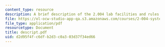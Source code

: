 ```yaml
---
content_type: resource
description: A brief description of the 2.004 lab facilities and rules.
file: https://ol-ocw-studio-app-qa.s3.amazonaws.com/courses/2-004-systems-modeling-and-control-ii-fall-2007/d2d95f4fc6dfb2d3c0a303d37f34ed66_descript.pdf
file_type: application/pdf
resourcetype: Document
title: descript.pdf
uid: d2d95f4f-c6df-b2d3-c0a3-03d37f34ed66
---
```

